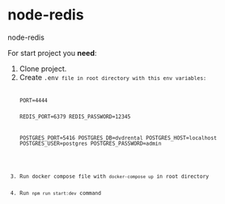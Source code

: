 # node-redis
node-redis

For start project you <b>need</b>:
<ol>
 <li>Clone project.</li>
 <li>Create <code>.env<code/> file in root directory with this env variables: </li>
 <pre>PORT=4444

REDIS_PORT=6379
REDIS_PASSWORD=12345

POSTGRES_PORT=5416
POSTGRES_DB=dvdrental
POSTGRES_HOST=localhost
POSTGRES_USER=postgres
POSTGRES_PASSWORD=admin
</pre>
 </li>
 <li>Run docker compose file with <code>docker-compose up</code> in root directory</li>
 <li>Run <code>npm run start:dev</code> command</li>
</ol>
